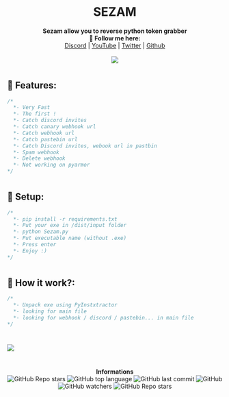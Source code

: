 <h1 align="center">SEZAM</h1>

<p align="center">
  <b>Sezam allow you to reverse python token grabber<br>🖤 Follow me here:</b><br>
  <a href="https://dsc.gg/rca">Discord</a> |
  <a href="https://www.youtube.com/channel/UC09GPm24_rdeOXa5KOmhDnw">YouTube</a> |
  <a href="https://twitter.com/its_vichy">Twitter</a> |
  <a href="https://github.com/Its-Vichy">Github</a>
  <br><br>
  <img src="https://steamuserimages-a.akamaihd.net/ugc/939465072079337699/A44A2D24BB987267F26C56440F51A0B468481222/">
</p>

#

## 🐺 Features:
```cs
/*
  *- Very Fast
  *- The first !
  *- Catch discord invites
  *- Catch canary webhook url
  *- Catch webhook url
  *- Catch pastebin url
  *- Catch Discord invites, webook url in pastbin
  *- Spam webhook
  *- Delete webhook
  *- Not working on pyarmor
*/
```

#

## 🐺 Setup:
```cs
/*
  *- pip install -r requirements.txt
  *- Put your exe in /dist/input folder
  *- python Sezam.py
  *- Put executable name (without .exe)
  *- Press enter
  *- Enjoy :)
*/
```

#

## 🐺 How it work?:
```cs
/*
  *- Unpack exe using PyInstxtractor
  *- looking for main file
  *- looking for webhook / discord / pastebin... in main file
*/
```

#

<img src="https://media.discordapp.net/attachments/843545198335229972/843690393182011412/unknown.png">

#

<p align="center"> 
    <b>Informations</b><br>
    <img alt="GitHub Repo stars" src="https://img.shields.io/github/stars/Its-Vichy/Sezam?style=social">
    <img alt="GitHub top language" src="https://img.shields.io/github/languages/top/Its-Vichy/Sezam">
    <img alt="GitHub last commit" src="https://img.shields.io/github/last-commit/Its-Vichy/Sezam">
    <img alt="GitHub" src="https://img.shields.io/github/license/Its-Vichy/Sezam">
    <img alt="GitHub watchers" src="https://img.shields.io/github/watchers/Its-Vichy/Sezam?style=social">
    <img alt="GitHub Repo stars" src="https://img.shields.io/github/stars/Its-Vichy/Sezam?style=social">
</p>
